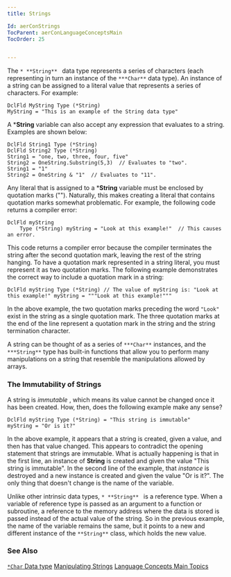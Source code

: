 ```yaml
---
title: Strings

Id: aerConStrings
TocParent: aerConLanguageConceptsMain
TocOrder: 25


---
```


The ```* **String** ``` data type represents a series of characters (each representing in turn an instance of the ``` ***Char** ``` data type). An instance of a string can be assigned to a literal value that represents a series of characters. For example: 

```
DclFld MyString Type (*String)
MyString = "This is an example of the String data type"
```

A ***String** variable can also accept any expression that evaluates to a string. Examples are shown below: 

```
DclFld String1 Type (*String)
DclFld String2 Type (*String)
String1 = "one, two, three, four, five"
String2 = OneString.Substring(5,3)  // Evaluates to "two".
String1 = "1"
String2 = OneString & "1"  // Evaluates to "11".
```

Any literal that is assigned to a ***String** variable must be enclosed by quotation marks (""). Naturally, this makes creating a literal that contains quotation marks somewhat problematic. For example, the following code returns a compiler error: 

```
DclFld myString
	Type (*String) myString = "Look at this example!"  // This causes an error.
```

This code returns a compiler error because the compiler terminates the string after the second quotation mark, leaving the rest of the string hanging. To have a quotation mark represented in a string literal, you must represent it as two quotation marks. The following example demonstrates the correct way to include a quotation mark in a string: 

```
DclFld myString Type (*String) // The value of myString is: "Look at
this example!" myString = """Look at this example!"""
```

In the above example, the two quotation marks preceding the word ```"Look"``` exist in the string as a single quotation mark. The three quotation marks at the end of the line represent a quotation mark in the string and the string termination character. 

A string can be thought of as a series of ``` ***Char** ``` instances, and the ``` ***String** ``` type has built-in functions that allow you to perform many manipulations on a string that resemble the manipulations allowed by arrays. 

### The Immutability of Strings
A string is *immutable* , which means its value cannot be changed once it has been created. How, then, does the following example make any sense? 

```
DclFld myString Type (*String) = "This string is immutable"
myString = "Or is it?"
```

In the above example, it appears that a string is created, given a value, and then has that value changed. This appears to contradict the opening statement that strings are immutable. What is actually happening is that in the first line, an instance of **String** is created and given the value "This string is immutable". In the second line of the example, that *instance* is destroyed and a new instance is created and given the value "Or is it?". The only thing that doesn't change is the name of the variable. 

Unlike other intrinsic data types, ```* **String** ``` is a reference type. When a variable of reference type is passed as an argument to a function or subroutine, a reference to the memory address where the data is stored is passed instead of the actual value of the string. So in the previous example, the name of the variable remains the same, but it points to a new and different instance of the ``` **String** ``` class, which holds the new value. 

### See Also
[```*Char``` Data type](Character_Data_Type.html)
[Manipulating Strings](aerConManipulatingStrings.html)
[Language Concepts Main Topics](aerConLanguageConceptsMain.html) 
